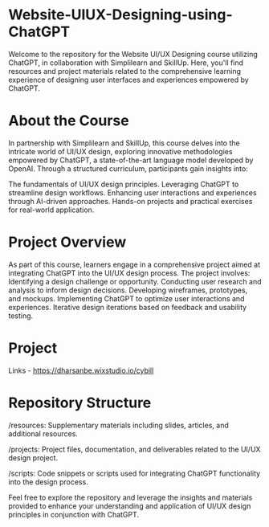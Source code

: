 # Website-UIUX-Designing-using-ChatGPT

Welcome to the repository for the Website UI/UX Designing course utilizing ChatGPT, in collaboration with Simplilearn and SkillUp. Here, you'll find resources and project materials related to the comprehensive learning experience of designing user interfaces and experiences empowered by ChatGPT.

# About the Course
In partnership with Simplilearn and SkillUp, this course delves into the intricate world of UI/UX design, exploring innovative methodologies empowered by ChatGPT, a state-of-the-art language model developed by OpenAI. Through a structured curriculum, participants gain insights into:

The fundamentals of UI/UX design principles.
Leveraging ChatGPT to streamline design workflows.
Enhancing user interactions and experiences through AI-driven approaches.
Hands-on projects and practical exercises for real-world application.

# Project Overview
As part of this course, learners engage in a comprehensive project aimed at integrating ChatGPT into the UI/UX design process. 
The project involves:
Identifying a design challenge or opportunity.
Conducting user research and analysis to inform design decisions.
Developing wireframes, prototypes, and mockups.
Implementing ChatGPT to optimize user interactions and experiences.
Iterative design iterations based on feedback and usability testing.

# Project 
Links - https://dharsanbe.wixstudio.io/cybill

# Repository Structure
/resources: Supplementary materials including slides, articles, and additional resources.

/projects: Project files, documentation, and deliverables related to the UI/UX design project.

/scripts: Code snippets or scripts used for integrating ChatGPT functionality into the design process.

Feel free to explore the repository and leverage the insights and materials provided to enhance your understanding and application of UI/UX design principles in conjunction with ChatGPT.
